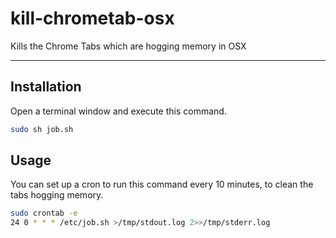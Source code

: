 # kill-chrometab-osx
Kills the Chrome Tabs which are hogging memory in OSX

---

## Installation

Open a terminal window and execute this command.

```bash
sudo sh job.sh
```

## Usage

You can set up a cron to run this command every 10 minutes, to clean the tabs hogging memory. 

```bash
sudo crontab -e
24 0 * * * /etc/job.sh >/tmp/stdout.log 2>>/tmp/stderr.log
```

